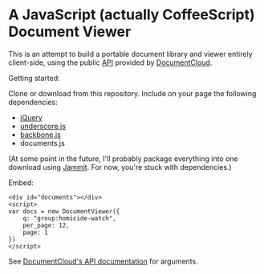 A JavaScript (actually CoffeeScript) Document Viewer
===============

This is an attempt to build a portable document library and viewer entirely client-side, using the public [API](http://documentcloud.org/api) provided by [DocumentCloud](http://documentcloud.org).

Getting started:

Clone or download from this repository. Include on your page the following dependencies:

 - [jQuery](http://jquery.com)
 - [underscore.js](https://github.com/documentcloud/underscore)
 - [backbone.js](https://github.com/documentcloud/backbone)
 - documents.js

(At some point in the future, I'll probably package everything into one download using [Jammit](https://github.com/documentcloud/jammit). For now, you're stuck with dependencies.)

Embed:

    <div id="documents"></div>
    <script>
    var docs = new DocumentViewer({
        q: "group:homicide-watch",
        per_page: 12,
        page: 1
    })
    </script>
    
See [DocumentCloud's API documentation](http://documentcloud.org/api) for arguments.